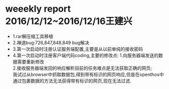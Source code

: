 # weeekly report 2016/12/12~2016/12/16王建兴
- 1.rar解压缩工具移植
- 2.禅道bug:726,847,848,849 bug解决
- 3.第一次启动时注册认证服务端配置,主要是从以前单纯的接收密码
- 4.第一次启动时注册客户端代码coding,主要的修改点:
1.向服务器端发送的数据需要重新修改  
2.接收服务器端发回的响应解析目前的任务难点是无法获取正确的网页;  
我试过从browser中抓取数据包,得到带有标识的网页响应,但是在openthos中通过包裹数据的方法无法获得带有标识的网页,现在无法过滤.  
